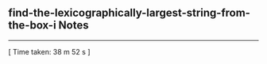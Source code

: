 <h2>find-the-lexicographically-largest-string-from-the-box-i Notes</h2><hr>[ Time taken: 38 m 52 s ]